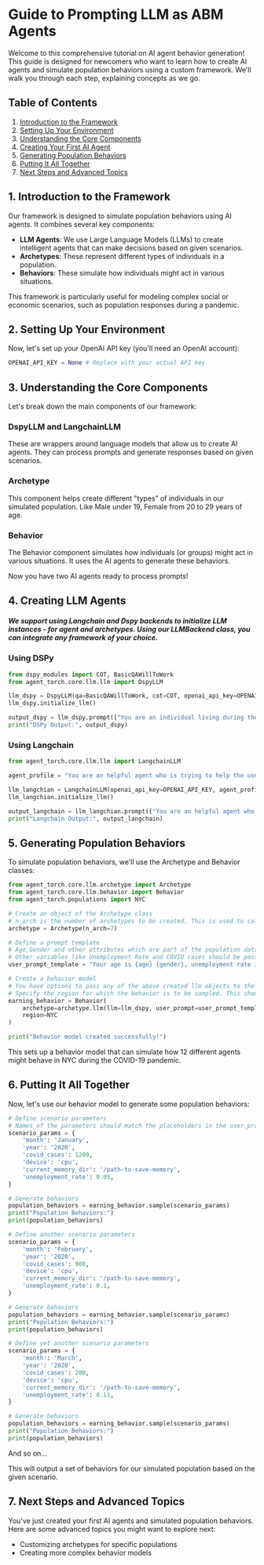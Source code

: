 # Guide to Prompting LLM as ABM Agents

Welcome to this comprehensive tutorial on AI agent behavior generation! This
guide is designed for newcomers who want to learn how to create AI agents and
simulate population behaviors using a custom framework. We'll walk you through
each step, explaining concepts as we go.

## Table of Contents

1. [Introduction to the Framework](#introduction)
2. [Setting Up Your Environment](#setup)
3. [Understanding the Core Components](#components)
4. [Creating Your First AI Agent](#first-agent)
5. [Generating Population Behaviors](#behaviors)
6. [Putting It All Together](#all-together)
7. [Next Steps and Advanced Topics](#next-steps)

<a name="introduction"></a>

## 1. Introduction to the Framework

Our framework is designed to simulate population behaviors using AI agents. It
combines several key components:

- **LLM Agents**: We use Large Language Models (LLMs) to create intelligent
  agents that can make decisions based on given scenarios.
- **Archetypes**: These represent different types of individuals in a
  population.
- **Behaviors**: These simulate how individuals might act in various situations.

This framework is particularly useful for modeling complex social or economic
scenarios, such as population responses during a pandemic.

<a name="setup"></a>

## 2. Setting Up Your Environment

Now, let's set up your OpenAI API key (you'll need an OpenAI account):

```python
OPENAI_API_KEY = None # Replace with your actual API key
```

<a name="components"></a>

## 3. Understanding the Core Components

Let's break down the main components of our framework:

### DspyLLM and LangchainLLM

These are wrappers around language models that allow us to create AI agents.
They can process prompts and generate responses based on given scenarios.

### Archetype

This component helps create different "types" of individuals in our simulated
population. Like Male under 19, Female from 20 to 29 years of age.

### Behavior

The Behavior component simulates how individuals (or groups) might act in
various situations. It uses the AI agents to generate these behaviors.

Now you have two AI agents ready to process prompts!

## 4. Creating LLM Agents

##### We support using Langchain and Dspy backends to initialize LLM instances - for agent and archetypes. Using our LLMBackend class, you can integrate any framework of your choice.

### Using DSPy

```python
from dspy_modules import COT, BasicQAWillToWork
from agent_torch.core.llm.llm import DspyLLM

llm_dspy = DspyLLM(qa=BasicQAWillToWork, cot=COT, openai_api_key=OPENAI_API_KEY)
llm_dspy.initialize_llm()

output_dspy = llm_dspy.prompt(["You are an individual living during the COVID-19 pandemic. You need to decide your willingness to work each month and portion of your assets you are willing to spend to meet your consumption demands, based on the current situation of NYC."])
print("DSPy Output:", output_dspy)
```

### Using Langchain

```python
from agent_torch.core.llm.llm import LangchainLLM

agent_profile = "You are an helpful agent who is trying to help the user make a decision. Give answer as a single number between 0 and 1, only."

llm_langchian = LangchainLLM(openai_api_key=OPENAI_API_KEY, agent_profile=agent_profile, model="gpt-3.5-turbo")
llm_langchian.initialize_llm()

output_langchain = llm_langchian.prompt(["You are an helpful agent who is trying to help the user make a decision. Give answer as a single number between 0.0 and 1.0, only."])
print("Langchain Output:", output_langchain)
```

<a name="behaviors"></a>

## 5. Generating Population Behaviors

To simulate population behaviors, we'll use the Archetype and Behavior classes:

```python
from agent_torch.core.llm.archetype import Archetype
from agent_torch.core.llm.behavior import Behavior
from agent_torch.populations import NYC

# Create an object of the Archetype class
# n_arch is the number of archetypes to be created. This is used to calculate a distribution from which the outputs are then sampled.
archetype = Archetype(n_arch=7)

# Define a prompt template
# Age,Gender and other attributes which are part of the population data, will be replaced by the actual values of specified region, during the simulation.
# Other variables like Unemployment Rate and COVID cases should be passed as kwargs to the behavior model.
user_prompt_template = "Your age is {age} {gender}, unemployment rate is {unemployment_rate}, and the number of COVID cases is {covid_cases}.Current month is {month} and year is {year}."

# Create a behavior model
# You have options to pass any of the above created llm objects to the behavior class
# Specify the region for which the behavior is to be sampled. This should be the name of any of the regions available in the populations folder.
earning_behavior = Behavior(
    archetype=archetype.llm(llm=llm_dspy, user_prompt=user_prompt_template, num_agents=12),
    region=NYC
)

print("Behavior model created successfully!")
```

This sets up a behavior model that can simulate how 12 different agents might
behave in NYC during the COVID-19 pandemic.

<a name="all-together"></a>

## 6. Putting It All Together

Now, let's use our behavior model to generate some population behaviors:

```python
# Define scenario parameters
# Names of the parameters should match the placeholders in the user_prompt template
scenario_params = {
    'month': 'January',
    'year': '2020',
    'covid_cases': 1200,
    'device': 'cpu',
    'current_memory_dir': '/path-to-save-memory',
    'unemployment_rate': 0.05,
}

# Generate behaviors
population_behaviors = earning_behavior.sample(scenario_params)
print("Population Behaviors:")
print(population_behaviors)
```

```python
# Define another scenario parameters
scenario_params = {
    'month': 'February',
    'year': '2020',
    'covid_cases': 900,
    'device': 'cpu',
    'current_memory_dir': '/path-to-save-memory',
    'unemployment_rate': 0.1,
}

# Generate behaviors
population_behaviors = earning_behavior.sample(scenario_params)
print("Population Behaviors:")
print(population_behaviors)
```

```python
# Define yet another scenario parameters
scenario_params = {
    'month': 'March',
    'year': '2020',
    'covid_cases': 200,
    'device': 'cpu',
    'current_memory_dir': '/path-to-save-memory',
    'unemployment_rate': 0.11,
}

# Generate behaviors
population_behaviors = earning_behavior.sample(scenario_params)
print("Population Behaviors:")
print(population_behaviors)
```

And so on...

This will output a set of behaviors for our simulated population based on the
given scenario.

<a name="next-steps"></a>

## 7. Next Steps and Advanced Topics

You've just created your first AI agents and simulated population behaviors.
Here are some advanced topics you might want to explore next:

- Customizing archetypes for specific populations
- Creating more complex behavior models
